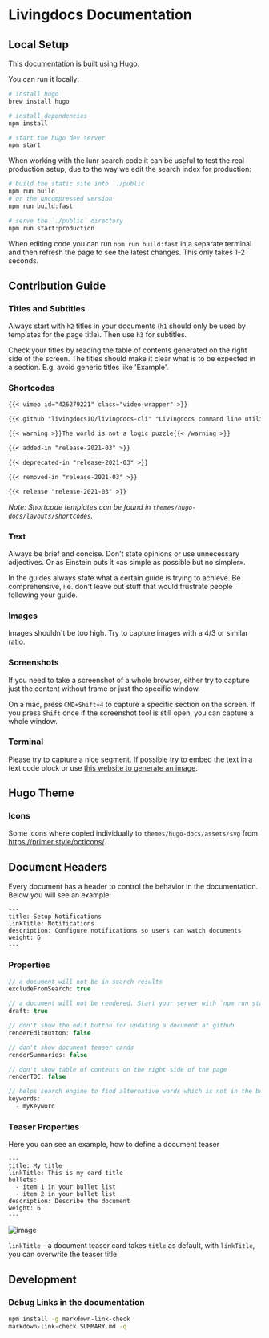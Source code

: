 # Livingdocs Documentation


## Local Setup

This documentation is built using [Hugo](https://gohugo.io/).

You can run it locally:
```bash
# install hugo
brew install hugo

# install dependencies
npm install

# start the hugo dev server
npm start
```

When working with the lunr search code it can be useful to test the real production setup, due to the way we edit the search index for production:

```bash
# build the static site into `./public`
npm run build
# or the uncompressed version
npm run build:fast

# serve the `./public` directory
npm run start:production
```

When editing code you can run `npm run build:fast` in a separate terminal and then refresh the page to see the latest changes. This only takes 1-2 seconds.

## Contribution Guide

### Titles and Subtitles

Always start with `h2` titles in your documents (`h1` should only be used by templates for the page title). Then use `h3` for subtitles.

Check your titles by reading the table of contents generated on the right side of the screen. The titles should make it clear what is to be expected in a section. E.g. avoid generic titles like 'Example'.

### Shortcodes

```markdown
{{< vimeo id="426279221" class="video-wrapper" >}}
```

```markdown
{{< github "livingdocsIO/livingdocs-cli" "Livingdocs command line utility" >}}
```

```markdown
{{< warning >}}The world is not a logic puzzle{{< /warning >}}
```

```markdown
{{< added-in "release-2021-03" >}}
```

```markdown
{{< deprecated-in "release-2021-03" >}}
```

```markdown
{{< removed-in "release-2021-03" >}}
```

```markdown
{{< release "release-2021-03" >}}
```

*Note: Shortcode templates can be found in `themes/hugo-docs/layouts/shortcodes`.*


### Text

Always be brief and concise. Don't state opinions or use unnecessary adjectives. Or as Einstein puts it «as simple as possible but no simpler».

In the guides always state what a certain guide is trying to achieve. Be comprehensive, i.e. don't leave out stuff that would frustrate people following your guide.


### Images

Images shouldn't be too high. Try to capture images with a 4/3 or similar ratio.

### Screenshots

If you need to take a screenshot of a whole browser, either try to capture just the content without frame or just the specific window.

On a mac, press `CMD+Shift+4` to capture a specific section on the screen.
If you press `Shift` once if the screenshot tool is still open, you can capture a whole window.

### Terminal

Please try to capture a nice segment. If possible try to embed the text in a text code block or use [this website to generate an image](https://carbon.now.sh/?bg=rgba%280%2C0%2C0%2C0%29&t=lucario&wt=bw&l=auto&ds=false&dsyoff=20px&dsblur=68px&wc=false&wa=true&pv=56px&ph=56px&ln=true&fl=1&fm=Fira+Code&fs=14px&lh=152%25&si=false&es=2x&wm=false&code=const%2520cars%2520%253D%2520%255B%27BMW%27%252C%2520%27Volvo%27%252C%2520%27Mini%27%255D%250A%250Afor%2520%28const%2520car%2520of%2520cars%29%2520%257B%250A%2520%2520console.log%28%2560car%253A%2520%2524%257Bcar%257D%2560%29%250A%257D).


## Hugo Theme

### Icons

Some icons where copied individually to `themes/hugo-docs/assets/svg` from
<https://primer.style/octicons/>.

## Document Headers

Every document has a header to control the behavior in the documentation. Below you will see an example:

```
---
title: Setup Notifications
linkTitle: Notifications
description: Configure notifications so users can watch documents
weight: 6
---
```

### Properties

```js
// a document will not be in search results
excludeFromSearch: true

// a document will not be rendered. Start your server with `npm run start -- -D` to see drafts for development
draft: true

// don't show the edit button for updating a document at github
renderEditButton: false

// don't show document teaser cards
renderSummaries: false

// don't show table of contents on the right side of the page
renderTOC: false

// helps search engine to find alternative words which is not in the body of the document
keywords:
  - myKeyword
```

### Teaser Properties

Here you can see an example, how to define a document teaser

```
---
title: My title
linkTitle: This is my card title
bullets:
  - item 1 in your bullet list
  - item 2 in your bullet list
description: Describe the document
weight: 6
---
```

![image](https://user-images.githubusercontent.com/172394/140274827-1fdf9774-8664-44cc-ae62-cb17089461cc.png)

`linkTitle` - a document teaser card takes `title` as default, with `linkTitle`, you can overwrite the teaser title



## Development

### Debug Links in the documentation

```bash
npm install -g markdown-link-check
markdown-link-check SUMMARY.md -q
```
